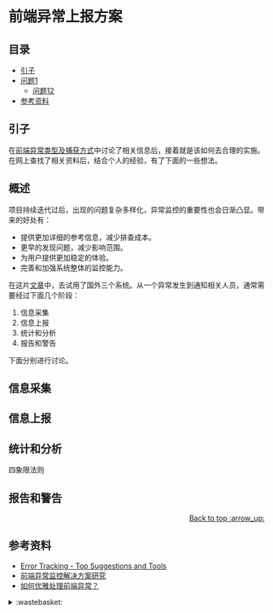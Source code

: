 # 前端异常上报方案
## <a name="index"></a> 目录
- [引子](#start)
- [问题1](#style)
  - [问题12](#link)
- [参考资料](#reference)


## <a name="start"></a> 引子
在[前端异常类型及捕获方式][url-blog-53]中讨论了相关信息后，接着就是该如何去合理的实施。在网上查找了相关资料后，结合个人的经验，有了下面的一些想法。

## 概述
项目持续迭代过后，出现的问题复杂多样化，异常监控的重要性也会日渐凸显。带来的好处有：
- 提供更加详细的参考信息，减少排查成本。
- 更早的发现问题，减少影响范围。
- 为用户提供更加稳定的体验。
- 完善和加强系统整体的监控能力。

在这片[文章][url-article-3]中，去试用了国外三个系统。从一个异常发生到通知相关人员，通常需要经过下面几个阶段：
1. 信息采集
2. 信息上报
3. 统计和分析
4. 报告和警告

下面分别进行讨论。

## 信息采集



## 信息上报

## 统计和分析
四象限法则
## 报告和警告



<div align="right"><a href="#index">Back to top :arrow_up:</a></div>

## <a name="reference"></a> 参考资料
- [Error Tracking - Top Suggestions and Tools][url-article-3]
- [前端异常监控解决方案研究][url-article-1]
- [如何优雅处理前端异常？][url-article-2]

[url-base]:https://xxholic.github.io/blog/draft

[url-article-1]:https://cdc.tencent.com/2018/09/13/frontend-exception-monitor-research/
[url-article-2]:http://jartto.wang/2018/11/20/js-exception-handling/index.html
[url-article-3]:http://jartto.wang/2018/11/20/js-exception-handling/index.html

[url-wesite-1]:https://rollbar.com
[url-wesite-2]:https://sentry.io/welcome/
[url-wesite-3]:https://logrocket.com

[url-book-1]:https://book.douban.com/subject/1028372/

[url-blog-53]:https://github.com/XXHolic/blog/issues/53

[url-local-rail]:./images/48/rail.png

<details>
<summary>:wastebasket:</summary>

![49-poster][url-local-poster]

</details>

[url-book]:https://book.douban.com/subject/26916012/
[url-local-poster]:./images/49/poster.jpg
